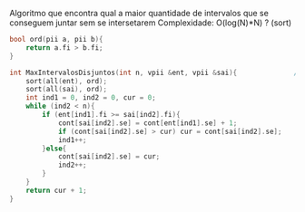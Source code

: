 Algoritmo que encontra qual a maior quantidade de intervalos que se conseguem juntar sem se intersetarem
Complexidade: O(log(N)*N) ? (sort)
```c++
bool ord(pii a, pii b){
	return a.fi > b.fi;
}

int MaxIntervalosDisjuntos(int n, vpii &ent, vpii &sai){              //n intervalos
	sort(all(ent), ord);                                                 //ent -> inicio de cada intervalo, numero intervalo
	sort(all(sai), ord);                                                 //sai -> fim de cada intervalo, numero intervalo
	int ind1 = 0, ind2 = 0, cur = 0;
	while (ind2 < n){
		if (ent[ind1].fi >= sai[ind2].fi){
			cont[sai[ind2].se] = cont[ent[ind1].se] + 1;
			if (cont[sai[ind2].se] > cur) cur = cont[sai[ind2].se];
			ind1++;
		}else{
			cont[sai[ind2].se] = cur;
			ind2++;
		}
	}
	return cur + 1;
}
```
